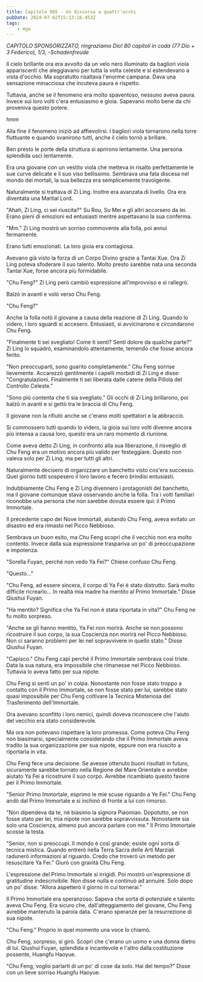 ```yaml
---
title: Capitolo 985 - Un discorso a quattr'occhi
pubDate: 2024-07-02T15:13:16.453Z
tags:
    - mga
---
```



<em>CAPITOLO SPONSORIZZATO, ringraziamo Dio!
80 capitoli in coda (77 Dio + 3 Federico), 1/3,
-Schadenfreude</em>


Il cielo brillante ora era avvolto da un velo nero illuminato da bagliori viola appariscenti che aleggiavano per tutta la volta celeste e si estendevano a vista d'occhio. Ma sopratutto risaltava l'enorme campana. Dava una sensazione minacciosa che incuteva paura e rispetto.


Tuttavia, anche se il fenomeno era molto spaventoso, nessuno aveva paura. Invece sui loro volti c'era entusiasmo e gioia. Sapevano molto bene da chi proveniva questo potere.


*hmm*


Alla fine il fenomeno iniziò ad affievolirsi. I bagliori viola tornarono nella torre fluttuante e quando svanirono tutti, anche il cielo tornò a brillare.


Ben presto le porte della struttura si aprirono lentamente. Una persona splendida uscì lentamente.


Era una giovane con un vestito viola che metteva in risalto perfettamente le sue curve delicate e il suo viso bellissimo. Sembrava una fata discesa nel mondo dei mortali, la sua bellezza era semplicemente travolgente.


Naturalmente si trattava di Zi Ling. Inoltre era avanzata di livello. Ora era diventata una Martial Lord.


"Ahah, Zi Ling, ci sei riuscita?" Su Rou, Su Mei e gli altri accorsero da lei. Erano pieni di emozioni ed entusiasti mentre aspettavano la sua conferma.


"Mm." Zi Ling mostrò un sorriso commovente alla folla, poi annuì fermamente.


Erano tutti emozionati. La loro gioia era contagiosa.


Avevano già visto la forza di un Corpo Divino grazie a Tantai Xue. Ora Zi Ling poteva sfoderare il suo talento. Molto presto sarebbe nata una seconda Tantai Xue, forse ancora più formidabile.


"Chu Feng?" Zi Ling però cambiò espressione all'improvviso e si rallegrò.


Balzò in avanti e volò verso Chu Feng.


"Chu Feng?"


Anche la folla notò il giovane a causa della reazione di Zi Ling. Quando lo videro, i loro sguardi si accesero. Entusiasti, si avvicinarono e circondarono Chu Feng.


"Finalmente ti sei svegliato! Come ti senti? Senti dolore da qualche parte?" Zi Ling lo squadrò, esaminandolo attentamente, temendo che fosse ancora ferito.


"Non preoccuparti, sono guarito completamente." Chu Feng sorrise lievemente. Accarezzò gentilmente i capelli morbidi di Zi Ling e disse: "Congratulazioni. Finalmente ti sei liberata dalle catene della Pillola del Controllo Celeste."


"Sono più contenta che ti sia svegliato." Gli occhi di Zi Ling brillarono, poi balzò in avanti e si gettò tra le braccia di Chu Feng.


Il giovane non la rifiutò anche se c'erano molti spettatori e la abbracciò.


Si commossero tutti quando lo videro, la gioia sui loro volti divenne ancora più intensa a causa loro, questo era un raro momento di riunione.


Come aveva detto Zi Ling, in confronto alla sua liberazione, il risveglio di Chu Feng era un motivo ancora più valido per festeggiare. Questo non valeva solo per Zi Ling, ma per tutti gli altri.


Naturalmente decisero di organizzare un banchetto visto cos'era successo. Quel giorno tutti sospesero il loro lavoro e fecero brindisi entusiasti.


Indubbiamente Chu Feng e Zi Ling divennero i protagonisti del banchetto, ma il giovane comunque stava osservando anche la folla. Tra i volti familiari riconobbe una persona che non sarebbe dovuta essere qui: il Primo Immortale.


Il precedente capo dei Nove Immortali, aiutando Chu Feng, aveva evitato un disastro ed era rimasto nel Picco Nebbioso.


Sembrava un buon esito, ma Chu Feng scoprì che il vecchio non era molto contento. Invece dalla sua espressione traspariva un po' di preoccupazione e impotenza.


"Sorella Fuyan, perché non vedo Ya Fei?" Chiese confuso Chu Feng.


"Questo..."


"Chu Feng, ad essere sincera, il corpo di Ya Fei è stato distrutto. Sarà molto difficile ricrearlo... In realtà mia madre ha mentito al Primo Immortale." Disse Qiushui Fuyan.


"Ha mentito? Significa che Ya Fei non è stata riportata in vita?" Chu Feng ne fu molto sorpreso.


"Anche se gli hanno mentito, Ya Fei non morirà. Anche se non possono ricostruire il suo corpo, la sua Coscienza non morirà nel Picco Nebbioso. Non ci saranno problemi per lei nel sopravvivere in quello stato." Disse Qiushui Fuyan.


"Capisco." Chu Feng capì perché il Primo Immortale sembrava così triste. Data la sua natura, era impossibile che rimanesse nel Picco Nebbioso. Tuttavia lo aveva fatto per sua nipote.


Chu Feng si sentì un po' in colpa. Nonostante non fosse stato troppo a contatto con il Primo Immortale, se non fosse stato per lui, sarebbe stato quasi impossibile per Chu Feng coltivare la Tecnica Misteriosa del Trasferimento dell'Immortale.


Ora avevano sconfitto i loro nemici, quindi doveva riconoscere che l'aiuto del vecchio era stato considerevole.


Ma ora non potevano rispettare la loro promessa. Come poteva Chu Feng non biasimarsi, specialmente considerando che il Primo Immortale aveva tradito la sua organizzazione per sua nipote, eppure non era riuscito a riportarla in vita.


Chu Feng fece una decisione. Se avesse ottenuto buoni risultati in futuro, sicuramente sarebbe tornato nella Regione del Mare Orientale e avrebbe aiutato Ya Fei a ricostruire il suo corpo. Avrebbe ricambiato questo favore per il Primo Immortale.


"Senior Primo Immortale, esprimo le mie scuse riguardo a Ye Fei." Chu Feng andò dal Primo Immortale e si inchinò di fronte a lui con rimorso.


"Non dipendeva da te, né biasimo la signora Piaomiao. Dopotutto, se non fosse stato per lei, mia nipote non sarebbe sopravvissuta. Nonostante sia solo una Coscienza, almeno può ancora parlare con me." Il Primo Immortale scosse la testa.


"Senior, non si preoccupi. Il mondo è così grande; esiste ogni sorta di tecnica mistica. Quando entrerò nella Terra Sacra delle Arti Marziali radunerò informazioni al riguardo. Credo che troverò un metodo per resuscitare Ya Fei." Giurò con gravità Chu Feng.


L'espressione del Primo Immortale si irrigidì. Poi mostrò un'espressione di gratitudine indescrivibile. Non disse nulla e continuò ad annuire. Solo dopo un po' disse: "Allora aspetterò il giorno in cui tornerai."


Il Primo Immortale era speranzoso. Sapeva che sorta di potenziale e talento aveva Chu Feng. Era sicuro che, dall'atteggiamento del giovane, Chu Feng avrebbe mantenuto la parola data. C'erano speranze per la resurrezione di sua nipote.


"Chu Feng." Proprio in quel momento una voce lo chiamò.


Chu Feng, sorpreso, si girò. Scoprì che c'erano un uomo e una donna dietro di lui. Qiushui Fuyan, splendida e incantevole e l'altro dalla costituzione possente, Huangfu Haoyue.


"Chu Feng, voglio parlarti di un po' di cose da solo. Hai del tempo?" Disse con un lieve sorriso Huangfu Haoyue.
                                


                                



